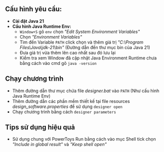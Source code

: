 ## Cấu hình yêu cầu:
- **Cài đặt Java 21**
- **Cấu hình Java Runtime Env:**
  - `Window+S` gõ `env` chọn _"Edit System Environment Variables"_
  - Chọn _"Environment Variables"_
  - Tìm đến Variable `PATH` click chọn và thêm giá trị _"C:\Program Files\Java\jdk-21\bin"_ (Đường dẫn đến thư mục bin của Java 21)
  - Đưa giá trị vừa thêm lên cao nhất sau đó lưu lại
  - Kiểm tra xem Window đã cập nhật Java Environment Runtime chưa bằng cách vào cmd gõ `java -version`

## Chạy chương trình
- Thêm đường dẫn thư mục chứa file _designer.bat_ vào `PATH` (Như cấu hình Java Runtime Env)
- Thêm đường dẫn các phần mềm thiết kế tại file resources _design_software.properties_ để sử dụng `designer open`
- Chạy chương trình bằng cách `designer parameters`

## Tips sử dụng hiệu quả
- Sử dụng chung với PowerToys Run bằng cách vào mục Shell tick chọn _"Include in global result"_ và _"Keep shell open"_